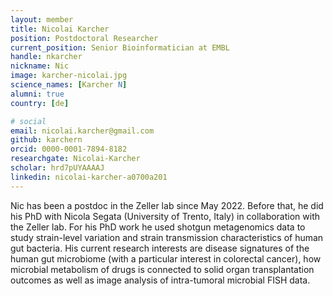```yaml
---
layout: member
title: Nicolai Karcher
position: Postdoctoral Researcher
current_position: Senior Bioinformatician at EMBL
handle: nkarcher
nickname: Nic
image: karcher-nicolai.jpg
science_names: [Karcher N]
alumni: true
country: [de]

# social
email: nicolai.karcher@gmail.com
github: karchern
orcid: 0000-0001-7894-8182
researchgate: Nicolai-Karcher
scholar: hrd7pUYAAAAJ
linkedin: nicolai-karcher-a0700a201
---
```


Nic has been a postdoc in the Zeller lab since May 2022. Before that, he did his PhD with Nicola Segata (University of Trento, Italy) in collaboration with the Zeller lab. For his PhD work he used shotgun metagenomics data to study strain-level variation and strain transmission characteristics of human gut bacteria.
His current research interests are disease signatures of the human gut microbiome (with a particular interest in colorectal cancer), how microbial metabolism of drugs is connected to solid organ transplantation outcomes as well as image analysis of intra-tumoral microbial FISH data.

